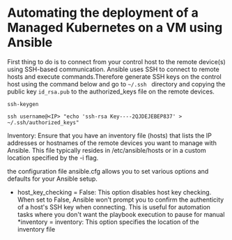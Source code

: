 # Automating the deployment of a Managed Kubernetes on a VM using Ansible

First thing to do is to connect from your control host to the remote device(s) using SSH-based communication. Ansible uses SSH to connect to remote hosts and execute commands.Therefore generate SSH keys on the control host using the command below and go to ```~/.ssh ``` directory and copying the public key ```id_rsa.pub``` to the authorized_keys file on the remote devices. 
```
ssh-keygen

ssh username@<IP> "echo 'ssh-rsa Key----2QJDEJEBEP837' > ~/.ssh/authorized_keys"
```

Inventory: Ensure that you have an inventory file (hosts) that lists the IP addresses or hostnames of the remote devices you want to manage with Ansible. This file typically resides in /etc/ansible/hosts or in a custom location specified by the -i flag.

 the configuration file ansible.cfg allows you to set various options and defaults for your Ansible setup. 
* host_key_checking = False: This option disables host key checking. When set to False, Ansible won't prompt you to confirm the authenticity of a host's SSH key when connecting. This is useful for automation tasks where you don't want the playbook execution to pause for manual 
*inventory = inventory: This option specifies the location of the inventory file
